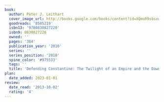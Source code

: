 ```yaml
---
book:
  author: Peter J. Leithart
  cover_image_url: http://books.google.com/books/content?id=XQmuR9sbsxwC&printsec=frontcover&img=1&zoom=1&edge=curl&source=gbs_api
  goodreads: '8585219'
  isbn13: '9780830827220'
  isbn9: 0830827226
  owned: ''
  pages: '384'
  publication_year: '2010'
  series: ''
  series_position: '2010'
  spine_color: '#975533'
  tags: ''
  title: 'Defending Constantine: The Twilight of an Empire and the Dawn of Christendom'
plan:
  date_added: 2023-01-01
review:
  date_read: '2013-10-02'
  rating: '4'
---
```

